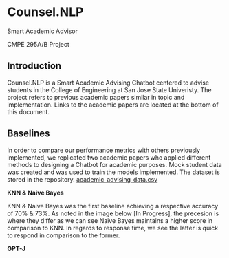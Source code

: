 # Counsel.NLP

Smart Academic Advisor 

CMPE 295A/B Project

## Introduction
Counsel.NLP is a Smart Academic Advising Chatbot centered to advise students in the College of Engineering at San Jose State Univeristy. The project refers to previous academic papers similar in topic and implementation. Links to the academic papers are located at the bottom of this document.

## Baselines
In order to compare our performance metrics with others previously implemented, we replicated two academic papers who applied different methods to designing a Chatbot for academic purposes. Mock student data was created and was used to train the models implemented. The dataset is stored in the repository. [academic_advising_data.csv](baseline_experiment/baseline_evaluation/academic_advising_data.csv)


**KNN & Naive Bayes**

KNN & Naive Bayes was the first baseline achieving a respective accuracy of 70% & 73%. As noted in the image below [In Progress], the precesion is where they differ as we can see Naive Bayes maintains a higher score in comparison to KNN. In regards to response time, we see the latter is quick to respond in comparison to the former.

**GPT-J**
